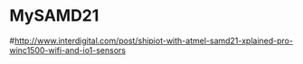 # MySAMD21
#http://www.interdigital.com/post/shipiot-with-atmel-samd21-xplained-pro-winc1500-wifi-and-io1-sensors
